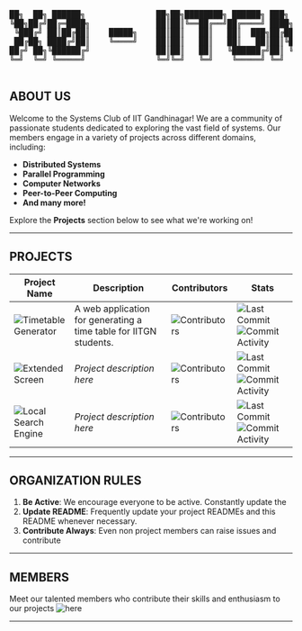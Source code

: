 <div align="center">

<pre>
██╗  ██╗ ██████╗               ██╗██╗████████╗ ██████╗ ███╗   ██╗
╚██╗██╔╝██╔═████╗              ██║██║╚══██╔══╝██╔════╝ ████╗  ██║
 ╚███╔╝ ██║██╔██║    █████╗    ██║██║   ██║   ██║  ███╗██╔██╗ ██║
 ██╔██╗ ████╔╝██║    ╚════╝    ██║██║   ██║   ██║   ██║██║╚██╗██║
██╔╝ ██╗╚██████╔╝              ██║██║   ██║   ╚██████╔╝██║ ╚████║
╚═╝  ╚═╝ ╚═════╝               ╚═╝╚═╝   ╚═╝    ╚═════╝ ╚═╝  ╚═══╝
                                                                 
</pre>
</div>

## ABOUT US
Welcome to the Systems Club of IIT Gandhinagar! We are a community of passionate students dedicated to exploring the vast field of systems. Our members engage in a variety of projects across different domains, including:

- **Distributed Systems**
- **Parallel Programming**
- **Computer Networks**
- **Peer-to-Peer Computing**
- **And many more!**

Explore the **Projects** section below to see what we're working on!

---

## PROJECTS
| Project Name          | Description                  | Contributors                                                                                | Stats                                         |
|-----------------------|------------------------------|---------------------------------------------------------------------------------------------|-----------------------------------------------|
| ![Timetable Generator](https://github.com/x0-IITGN/extended-screen)       | A web application for generating a time table for IITGN students. | ![Contributors](https://contrib.rocks/image?repo=x0-IITGN/timetable-generator)                  | ![Last Commit](https://img.shields.io/github/last-commit/x0-IITGN/extended-screen) ![Commit Activity](https://img.shields.io/github/commit-activity/m/x0-IITGN/extended-screen) |
| ![Extended Screen](https://github.com/x0-IITGN/extended-screen)       | *Project description here*   | ![Contributors](https://contrib.rocks/image?repo=x0-IITGN/extended-screen)                  | ![Last Commit](https://img.shields.io/github/last-commit/x0-IITGN/extended-screen) ![Commit Activity](https://img.shields.io/github/commit-activity/m/x0-IITGN/extended-screen) |
| ![Local Search Engine](https://github.com/x0-IITGN/local-search-engine)   | *Project description here*   | ![Contributors](https://contrib.rocks/image?repo=x0-IITGN/local-search-engine)              | ![Last Commit](https://img.shields.io/github/last-commit/x0-IITGN/local-search-engine) ![Commit Activity](https://img.shields.io/github/commit-activity/m/x0-IITGN/local-search-engine) |

---

## ORGANIZATION RULES

1. **Be Active**: We encourage everyone to be active. Constantly update the 
2. **Update README**: Frequently update your project READMEs and this README whenever necessary.
3. **Contribute Always**: Even non project members can raise issues and contribute
---

## MEMBERS
Meet our talented members who contribute their skills and enthusiasm to our projects ![here](https://github.com/orgs/x0-IITGN/people)

---
